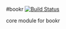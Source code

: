 #bookr [![Build Status](https://travis-ci.org/makepanic/bookr.png?branch=master)](https://travis-ci.org/makepanic/bookr)

core module for bookr

